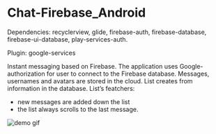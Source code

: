 # Chat-Firebase_Android

Dependencies: recyclerview, glide, firebase-auth, firebase-database, firebase-ui-database, play-services-auth.

Plugin: google-services

Instant messaging based on Firebase. The application uses Google-authorization for user to connect to the Firebase database. Messages, usernames and avatars are stored in the cloud. List creates from information in the database.
List’s featchers: 
-	new messages are added down the list 
-	the list always scrolls to the last message.

![demo gif](http://i.imgur.com/sQsRExb.gif)
